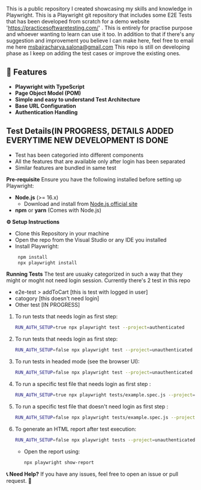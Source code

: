 This is a public repository I created showcasing my skills and knowledge in Playwright. This is a Playwright git repository that includes some E2E Tests that has been developed from scratch for a demo website 'https://practicesoftwaretesting.com/' . This is entirely for practise purpose and whoever wanting to learn can use it too. In addition to that if there's any suggestion and improvement you believe I can make here, feel free to email me here msbajracharya.salona@gmail.com
This repo is still on developing phase as I keep on adding the test cases or improve the existing ones. 
## 🚀 Features
- **Playwright with TypeScript**
- **Page Object Model (POM)**
- **Simple and easy to understand Test Architecture**
- **Base URL Configuration**
- **Authentication Handling**

## Test Details(IN PROGRESS, DETAILS ADDED EVERYTIME NEW DEVELOPMENT IS DONE ##
- Test has been categoried into different components
- All the features that are available only after login has been separated
- Similar features are bundled in same test

**Pre-requisite**
Ensure you have the following installed before setting up Playwright:

- **Node.js** (>= 16.x)
  - Download and install from [Node.js official site](https://nodejs.org/)
- **npm** or **yarn** (Comes with Node.js)

**⚙️ Setup Instructions**
-  Clone this Repository in your machine
-  Open the repo from the Visual Studio or any IDE you installed
-  Install Playwright:
   ```sh
    npm install
    npx playwright install
   ```
**Running Tests**
The test are usuaky categorized in such a way that they might or moght not need login session. Currently there's 2 test in this repo
- e2e-test > addToCart [this is test with logged in user]
- catogory [this doesn't need login]
- Other test [IN PROGRESS]

1. To run tests that needs login as first step:
   ```sh
   RUN_AUTH_SETUP=true npx playwright test --project=authenticated
   ```
2. To run tests that needs login as first step:
   ```sh
   RUN_AUTH_SETUP=false npx playwright test --project=unauthenticated
   ```

2. To run tests in headed mode (see the browser UI):
   ```sh
   RUN_AUTH_SETUP=false npx playwright test --project=unauthenticated --headed
   ```

3. To run a specific test file that needs login as first step :
   ```sh
   RUN_AUTH_SETUP=true npx playwright tests/example.spec.js --project=authenticated
   ```
4. To run a specific test file that doesn't need login as first step :
   ```sh
   RUN_AUTH_SETUP=false npx playwright tests/example.spec.js --project=unauthenticated
   ```
4. To generate an HTML report after test execution:
   ```sh
   RUN_AUTH_SETUP=false npx playwright tests --project=unauthenticated --reporter=html
   ```
   - Open the report using:
     ```sh
     npx playwright show-report
     ```
**📞 Need Help?**
If you have any issues, feel free to open an issue or pull request. 🚀
